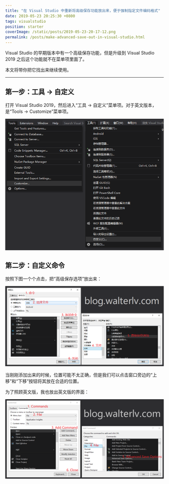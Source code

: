 ```yaml
---
title: "在 Visual Studio 中重新将高级保存功能放出来，便于强制指定文件编码格式"
date: 2019-05-23 20:25:30 +0800
tags: visualstudio
position: starter
coverImage: /static/posts/2019-05-23-20-17-12.png
permalink: /posts/make-advanced-save-out-in-visual-studio.html
---
```


Visual Studio 的早期版本中有一个高级保存功能，但是升级到 Visual Studio 2019 之后这个功能就不在菜单项里面了。

本文将带你把它找出来继续使用。

---

<div id="toc"></div>

## 第一步：工具 -> 自定义

打开 Visual Studio 2019，然后进入“工具 -> 自定义”菜单项。对于英文版本，是“Tools -> Customize”菜单项。

![工具 -> 自定义](/static/posts/2019-05-23-20-17-12.png)

## 第二步：自定义命令

按照下图一个个点击，把“高级保存选项”放出来：

![放出高级保存选项](/static/posts/2019-05-23-20-21-03.png)

当刚刚添加出来的时候，位置可能不太正确，但是我们可以点击窗口旁边的“上移”和“下移”按钮将其放在合适的位置。

为了照顾英文版，我也放出英文版的界面：

![English Save Options](/static/posts/2019-05-23-20-25-22.png)


